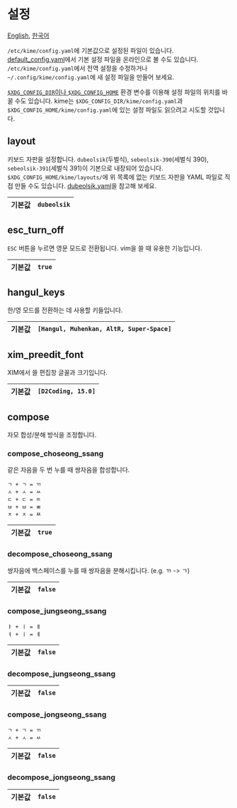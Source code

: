 # 설정

[English](CONFIGURATION.md), [한국어](CONFIGURATION.ko.md)

`/etc/kime/config.yaml`에 기본값으로 설정된 파일이 있습니다. [default_config.yaml](../res/default_config.yaml)에서 기본 설정 파일을 온라인으로 볼 수도 있습니다. `/etc/kime/config.yaml`에서 전역 설정을 수정하거나 `~/.config/kime/config.yaml`에 새 설정 파일을 만들어 보세요.

[`$XDG_CONFIG_DIR`이나 `$XDG_CONFIG_HOME`][xdg] 환경 변수를 이용해 설정 파일의 위치를 바꿀 수도 있습니다. kime는 `$XDG_CONFIG_DIR/kime/config.yaml`과 `$XDG_CONFIG_HOME/kime/config.yaml`에 있는 설정 파일도 읽으려고 시도할 것입니다.

[xdg]: https://specifications.freedesktop.org/basedir-spec/basedir-spec-latest.html#introduction

## layout

키보드 자판을 설정합니다. `dubeolsik`(두벌식), `sebeolsik-390`(세벌식 390), `sebeolsik-391`(세벌식 391)이 기본으로 내장되어 있습니다. `$XDG_CONFIG_HOME/kime/layouts/`에 위 목록에 없는 키보드 자판을 YAML 파일로 직접 만들 수도 있습니다. [dubeolsik.yaml]을 참고해 보세요.

[dubeolsik.yaml]: ../engine/core/data/dubeolsik.yaml

| 기본값 |`dubeolsik`|
|--------|-----------|

## esc_turn_off

`ESC` 버튼을 누르면 영문 모드로 전환됩니다. vim을 쓸 때 유용한 기능입니다.

| 기본값 |`true`|
|--------|------|

## hangul_keys

한/영 모드를 전환하는 데 사용할 키들입니다.

| 기본값 |`[Hangul, Muhenkan, AltR, Super-Space]`|
|--------|---------------------------------------|

## xim_preedit_font

XIM에서 쓸 편집창 글꼴과 크기입니다.

| 기본값 |`[D2Coding, 15.0]`|
|--------|------------------|

## compose

자모 합성/분해 방식을 조정합니다.

### compose_choseong_ssang

같은 자음을 두 번 누를 때 쌍자음을 합성합니다.

```
ㄱ + ㄱ = ㄲ
ㅅ + ㅅ = ㅆ
ㄷ + ㄷ = ㄸ
ㅂ + ㅂ = ㅃ
ㅈ + ㅈ = ㅉ
```

| 기본값 |`true`|
|--------|------|

### decompose_choseong_ssang

쌍자음에 백스페이스를 누를 때 쌍자음을 분해시킵니다. (e.g. ㄲ -> ㄱ)

| 기본값 |`false`|
|--------|-------|

### compose_jungseong_ssang

```
ㅑ + ㅣ = ㅒ
ㅕ + ㅣ = ㅖ
```

| 기본값 |`false`|
|--------|-------|


### decompose_jungseong_ssang

| 기본값 |`false`|
|--------|-------|

### compose_jongseong_ssang

```
ㄱ + ㄱ = ㄲ
ㅅ + ㅅ = ㅆ
```

| 기본값 |`false`|
|--------|-------|

### decompose_jongseong_ssang

| 기본값 |`false`|
|--------|-------|
